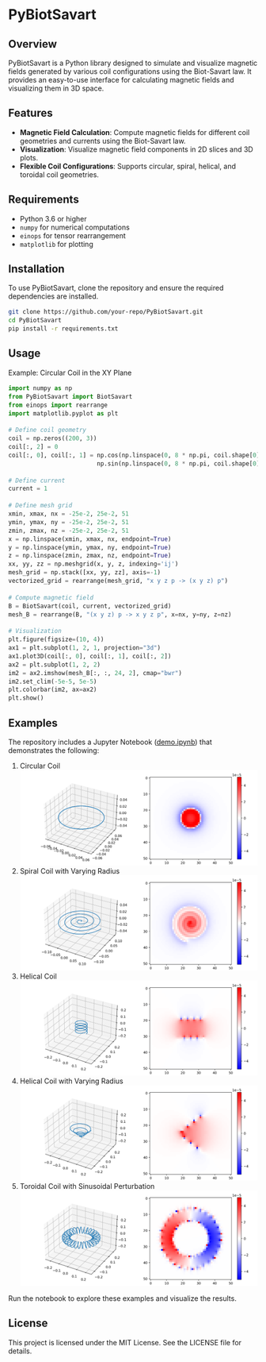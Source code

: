 # PyBiotSavart

## Overview

PyBiotSavart is a Python library designed to simulate and visualize magnetic fields generated by various coil configurations using the Biot-Savart law. It provides an easy-to-use interface for calculating magnetic fields and visualizing them in 3D space.

## Features

- **Magnetic Field Calculation**: Compute magnetic fields for different coil geometries and currents using the Biot-Savart law.
- **Visualization**: Visualize magnetic field components in 2D slices and 3D plots.
- **Flexible Coil Configurations**: Supports circular, spiral, helical, and toroidal coil geometries.

## Requirements

- Python 3.6 or higher
- `numpy` for numerical computations
- `einops` for tensor rearrangement
- `matplotlib` for plotting

## Installation

To use PyBiotSavart, clone the repository and ensure the required dependencies are installed.

```bash
git clone https://github.com/your-repo/PyBiotSavart.git
cd PyBiotSavart
pip install -r requirements.txt
```

## Usage

Example: Circular Coil in the XY Plane

```python
import numpy as np
from PyBiotSavart import BiotSavart
from einops import rearrange
import matplotlib.pyplot as plt

# Define coil geometry
coil = np.zeros((200, 3))
coil[:, 2] = 0
coil[:, 0], coil[:, 1] = np.cos(np.linspace(0, 8 * np.pi, coil.shape[0], endpoint=False)) * 6e-2, \
                         np.sin(np.linspace(0, 8 * np.pi, coil.shape[0], endpoint=False)) * 6e-2

# Define current
current = 1

# Define mesh grid
xmin, xmax, nx = -25e-2, 25e-2, 51
ymin, ymax, ny = -25e-2, 25e-2, 51
zmin, zmax, nz = -25e-2, 25e-2, 51
x = np.linspace(xmin, xmax, nx, endpoint=True)
y = np.linspace(ymin, ymax, ny, endpoint=True)
z = np.linspace(zmin, zmax, nz, endpoint=True)
xx, yy, zz = np.meshgrid(x, y, z, indexing='ij')
mesh_grid = np.stack([xx, yy, zz], axis=-1)
vectorized_grid = rearrange(mesh_grid, "x y z p -> (x y z) p")

# Compute magnetic field
B = BiotSavart(coil, current, vectorized_grid)
mesh_B = rearrange(B, "(x y z) p -> x y z p", x=nx, y=ny, z=nz)

# Visualization
plt.figure(figsize=(10, 4))
ax1 = plt.subplot(1, 2, 1, projection="3d")
ax1.plot3D(coil[:, 0], coil[:, 1], coil[:, 2])
ax2 = plt.subplot(1, 2, 2)
im2 = ax2.imshow(mesh_B[:, :, 24, 2], cmap="bwr")
im2.set_clim(-5e-5, 5e-5)
plt.colorbar(im2, ax=ax2)
plt.show()
```
## Examples
The repository includes a Jupyter Notebook ([demo.ipynb](./demo.ipynb)) that demonstrates the following:

1. Circular Coil
![](figs/circular.png)
2. Spiral Coil with Varying Radius
![](figs/spiral.png)
3. Helical Coil
![](figs/helical.png)
4. Helical Coil with Varying Radius
![](figs/vr_helical.png)
5. Toroidal Coil with Sinusoidal Perturbation
![](figs/toroidal.png)

Run the notebook to explore these examples and visualize the results.

## License

This project is licensed under the MIT License. See the LICENSE file for details.